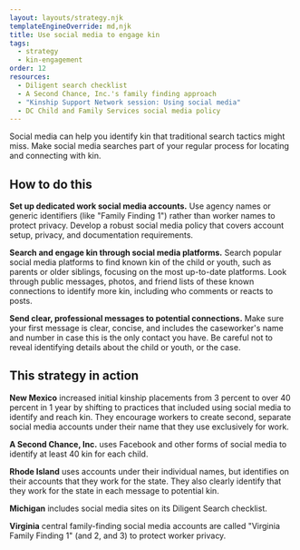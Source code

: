```yaml
---
layout: layouts/strategy.njk
templateEngineOverride: md,njk
title: Use social media to engage kin
tags:
  - strategy
  - kin-engagement
order: 12
resources:
  - Diligent search checklist
  - A Second Chance, Inc.'s family finding approach
  - "Kinship Support Network session: Using social media"
  - DC Child and Family Services social media policy
---
```

Social media can help you identify kin that traditional search tactics might miss. Make social media searches part of your regular process for locating and connecting with kin.

## How to do this

**Set up dedicated work social media accounts.** Use agency names or generic identifiers (like "Family Finding 1") rather than worker names to protect privacy. Develop a robust social media policy that covers account setup, privacy, and documentation requirements.

**Search and engage kin through social media platforms.** Search popular social media platforms to find known kin of the child or youth, such as parents or older siblings, focusing on the most up-to-date platforms. Look through public messages, photos, and friend lists of these known connections to identify more kin, including who comments or reacts to posts.

**Send clear, professional messages to potential connections.** Make sure your first message is clear, concise, and includes the caseworker's name and number in case this is the only contact you have. Be careful not to reveal identifying details about the child or youth, or the case.

## This strategy in action

**New Mexico** increased initial kinship placements from 3 percent to over 40 percent in 1 year by shifting to practices that included using social media to identify and reach kin. They encourage workers to create second, separate social media accounts under their name that they use exclusively for work.

**A Second Chance, Inc.** uses Facebook and other forms of social media to identify at least 40 kin for each child. 

**Rhode Island** uses accounts under their individual names, but identifies on their accounts that they work for the state. They also clearly identify that they work for the state in each message to potential kin.

**Michigan** includes social media sites on its Diligent Search checklist. 

**Virginia** central family-finding social media accounts are called "Virginia Family Finding 1" (and 2, and 3) to protect worker privacy.[](https://www.gksnetwork.org/resources/kin-mobilization-learning-collaborative/)
